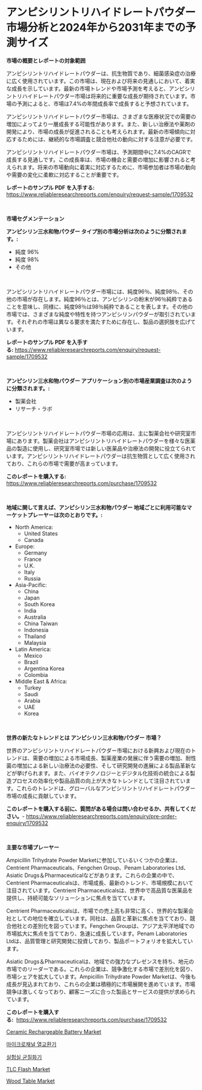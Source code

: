 <p><h1>アンピシリントリハイドレートパウダー市場分析と2024年から2031年までの予測サイズ</h1></p><p><strong>市場の概要とレポートの対象範囲</strong></p>
<p><p>アンピシリントリハイドレートパウダーは、抗生物質であり、細菌感染症の治療に広く使用されています。この市場は、現在および将来の見通しにおいて、着実な成長を示しています。最新の市場トレンドや市場予測を考えると、アンピシリントリハイドレートパウダー市場は将来的に重要な成長が期待されています。市場の予測によると、市場は7.4%の年間成長率で成長すると予想されています。</p><p>アンピシリントリハイドレートパウダー市場は、さまざまな医療状況での需要の増加によってより一層成長する可能性があります。また、新しい治療法や薬剤の開発により、市場の成長が促進されることも考えられます。最新の市場傾向に対応するためには、継続的な市場調査と競合他社の動向に対する注意が必要です。</p><p>アンピシリントリハイドレートパウダー市場は、予測期間中に7.4%のCAGRで成長する見通しです。この成長率は、市場の機会と需要の増加に影響されると考えられます。将来の市場動向に着実に対応するために、市場参加者は市場の動向や需要の変化に柔軟に対応することが重要です。</p></p>
<p><strong>レポートのサンプル PDF を入手する:</strong> <a href="https://www.reliableresearchreports.com/enquiry/request-sample/1709532">https://www.reliableresearchreports.com/enquiry/request-sample/1709532</a></p>
<p>&nbsp;</p>
<p><strong>市場セグメンテーション</strong></p>
<p><strong>アンピシリン三水和物パウダー タイプ別の市場分析は次のように分類されます。:</strong></p>
<p><ul><li>純度 96%</li><li>純度 98%</li><li>その他</li></ul></p>
<p>&nbsp;</p>
<p><p>アンピシリントリハイドレートパウダー市場には、純度96％、純度98％、その他の市場が存在します。純度96％とは、アンピシリンの粉末が96％純粋であることを意味し、同様に、純度98％は98％純粋であることを表します。その他の市場では、さまざまな純度や特性を持つアンピシリンパウダーが取引されています。それぞれの市場は異なる要求を満たすために存在し、製品の選択肢を広げています。</p></p>
<p><strong>レポートのサンプル PDF を入手する:</strong>&nbsp;<a href="https://www.reliableresearchreports.com/enquiry/request-sample/1709532">https://www.reliableresearchreports.com/enquiry/request-sample/1709532</a></p>
<p>&nbsp;</p>
<p><strong> アンピシリン三水和物パウダー アプリケーション別の市場産業調査は次のように分類されます。:</strong></p>
<p><ul><li>製薬会社</li><li>リサーチ・ラボ</li></ul></p>
<p>&nbsp;</p>
<p><p>アンピシリントリハイドレートパウダー市場の応用は、主に製薬会社や研究室市場にあります。製薬会社はアンピシリントリハイドレートパウダーを様々な医薬品の製造に使用し、研究室市場では新しい医薬品や治療法の開発に役立てられています。アンピシリントリハイドレートパウダーは抗生物質として広く使用されており、これらの市場で需要が高まっています。</p></p>
<p><strong>このレポートを購入する:</strong>&nbsp; <a href="https://www.reliableresearchreports.com/purchase/1709532">https://www.reliableresearchreports.com/purchase/1709532</a></p>
<p>&nbsp;</p>
<p><strong>地域に関して言えば、アンピシリン三水和物パウダー 地域ごとに利用可能なマーケットプレーヤーは次のとおりです。:</strong></p>
<p><ul>
    <li>
        North America:
        <ul>
            <li>United States</li>
            <li>Canada</li>
        </ul>
    </li>
    <li>
        Europe:
        <ul>
            <li>Germany</li>
            <li>France</li>
            <li>U.K.</li>
            <li>Italy</li>
            <li>Russia</li>
        </ul>
    </li>
    <li>
        Asia-Pacific:
        <ul>
            <li>China</li>
            <li>Japan</li>
            <li>South Korea</li>
            <li>India</li>
            <li>Australia</li>
            <li>China Taiwan</li>
            <li>Indonesia</li>
            <li>Thailand</li>
            <li>Malaysia</li>
        </ul>
    </li>
    <li>
        Latin America:
        <ul>
            <li>Mexico</li>
            <li>Brazil</li>
            <li>Argentina Korea</li>
            <li>Colombia</li>
        </ul>
    </li>
    <li>
        Middle East & Africa:
        <ul>
            <li>Turkey</li>
            <li>Saudi</li>
            <li>Arabia</li>
            <li>UAE</li>
            <li>Korea</li>
        </ul>
    </li>
    </ul></p>
<p>&nbsp;</p>
<p><strong>世界の新たなトレンドとは アンピシリン三水和物パウダー 市場？</strong></p>
<p><p>世界のアンピシリントリハイドレートパウダー市場における新興および現在のトレンドは、需要の増加による市場成長、製薬産業の発展に伴う需要の増加、耐性菌の増加による新しい治療法の必要性、そして研究開発の進展による製品革新などが挙げられます。また、バイオテクノロジーとデジタル化技術の統合による製造プロセスの効率化や製品品質の向上が大きなトレンドとして注目されています。これらのトレンドは、グローバルなアンピシリントリハイドレートパウダー市場の成長に貢献しています。</p></p>
<p><strong>このレポートを購入する前に、質問がある場合は問い合わせるか、共有してください。</strong>- <a href="https://www.reliableresearchreports.com/enquiry/pre-order-enquiry/1709532">https://www.reliableresearchreports.com/enquiry/pre-order-enquiry/1709532</a></p>
<p>&nbsp;</p>
<p><strong>主要な市場プレーヤー</strong></p>
<p><p>Ampicillin Trihydrate Powder Marketに参加しているいくつかの企業は、Centrient Pharmaceuticals、Fengchen Group、Penam Laboratories Ltd、Asiatic Drugs＆Pharmaceuticalなどがあります。これらの企業の中で、Centrient Pharmaceuticalsは、市場成長、最新のトレンド、市場規模において注目されています。Centrient Pharmaceuticalsは、世界中で高品質な医薬品を提供し、持続可能なソリューションに焦点を当てています。</p><p>Centrient Pharmaceuticalsは、市場での売上高も非常に高く、世界的な製薬会社としての地位を確立しています。同社は、品質と革新に焦点を当てており、競合他社との差別化を図っています。Fengchen Groupは、アジア太平洋地域での市場拡大に焦点を当てており、急速に成長しています。Penam Laboratories Ltdは、品質管理と研究開発に投資しており、製品ポートフォリオを拡大しています。</p><p>Asiatic Drugs＆Pharmaceuticalは、地域での強力なプレゼンスを持ち、地元の市場でのリーダーである。これらの企業は、競争激化する市場で差別化を図り、市場シェアを拡大しています。Ampicillin Trihydrate Powder Marketは、今後も成長が見込まれており、これらの企業は積極的に市場展開を進めています。市場競争は激しくなっており、顧客ニーズに合った製品とサービスの提供が求められています。</p></p>
<p><strong>このレポートを購入する:</strong>&nbsp;&nbsp;<a href="https://www.reliableresearchreports.com/purchase/1709532">https://www.reliableresearchreports.com/purchase/1709532</a></p>
<p><p><a href="https://spotless-saver-8fd.notion.site/Ceramic-Rechargeable-Battery-Market-Size-and-Examines-its-Market-Scope-with-a-Primary-Focus-on-Gro-27a206f873f64c8db19108983aa763df">Ceramic Rechargeable Battery Market</a></p><p><a href="https://github.com/vs2869dizt0/Market-Research-Report-List-1/blob/main/99530482279.md">마이크로채널 열교환기</a></p><p><a href="https://github.com/sougarounis/Market-Research-Report-List-3/blob/main/11748832278.md">실험실 균질화기</a></p><p><a href="https://issuu.com/reportprime-2/docs/tlc-flash-market-size-2030.pptx">TLC Flash Market</a></p><p><a href="https://github.com/gdfhhhj/Market-Research-Report-List-3/blob/main/wood-table-market.md">Wood Table Market</a></p></p>